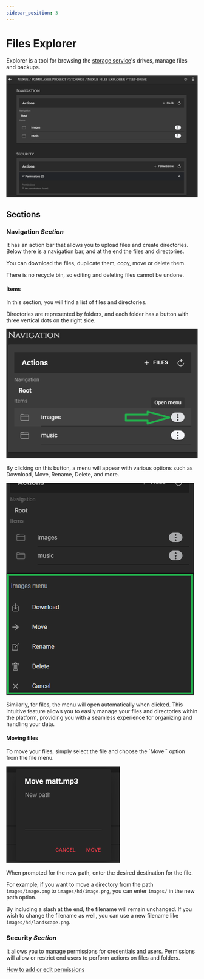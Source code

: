 ```yaml
---
sidebar_position: 3
---
```


# Files Explorer

Explorer is a tool for browsing the [storage service](../services/storage.md)'s drives, manage files and backups.

![Sections](/img/storage/storage_files_explorer.png)

## Sections
### Navigation _Section_
It has an action bar that allows you to upload files and create directories. Below there is a navigation bar, and at the end the files and directories.

You can download the files, duplicate them, copy, move or delete them. 

There is no recycle bin, so editing and deleting files cannot be undone.


#### Items
In this section, you will find a list of files and directories. 

Directories are represented by folders, and each folder has a button with three vertical dots on the right side. 

![Image](/img/storage/folder_menu.png)

By clicking on this button, a menu will appear with various options such as Download, Move, Rename, Delete, and more.

![Image](/img/storage/folder_menu_expanded.png)

Similarly, for files, the menu will open automatically when clicked. This intuitive feature allows you to easily manage your files and directories within the platform, providing you with a seamless experience for organizing and handling your data.

#### Moving files
To move your files, simply select the file and choose the `Move`` option from the file menu.

![Image](/img/storage/move_prompt.png)

When prompted for the new path, enter the desired destination for the file.

For example, if you want to move a directory from the path `images/image.png` to `images/hd/image.png`, you can enter `images/` in the new path option.

By including a slash at the end, the filename will remain unchanged. If you wish to change the filename as well, you can use a new filename like `images/hd/landscape.png`.

### Security _Section_
It allows you to manage permissions for credentials and users.
Permissions will allow or restrict end users to perform actions on files and folders.

[How to add or edit permissions](./files-add-edit-permissions.md)

